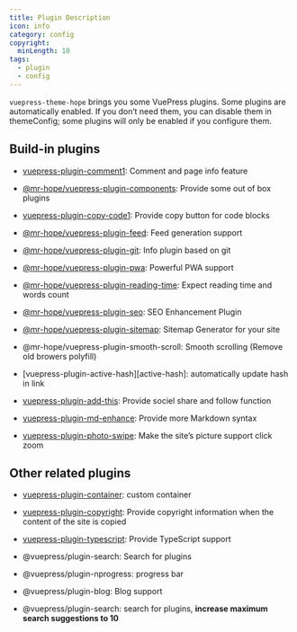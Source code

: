 ```yaml
---
title: Plugin Description
icon: info
category: config
copyright:
  minLength: 10
tags:
  - plugin
  - config
---
```


`vuepress-theme-hope` brings you some VuePress plugins. Some plugins are automatically enabled. If you don’t need them, you can disable them in themeConfig; some plugins will only be enabled if you configure them.

<!-- more -->

## Build-in plugins

- [vuepress-plugin-comment1][comment]: Comment and page info feature

- [@mr-hope/vuepress-plugin-components][components]: Provide some out of box plugins

- [vuepress-plugin-copy-code1][copy-code]: Provide copy button for code blocks

- [@mr-hope/vuepress-plugin-feed][feed]: Feed generation support

- [@mr-hope/vuepress-plugin-git][git]: Info plugin based on git

- [@mr-hope/vuepress-plugin-pwa][pwa]: Powerful PWA support

- [@mr-hope/vuepress-plugin-reading-time][reading-time]: Expect reading time and words count

- [@mr-hope/vuepress-plugin-seo][seo]: SEO Enhancement Plugin

- [@mr-hope/vuepress-plugin-sitemap][sitemap]: Sitemap Generator for your site

- @mr-hope/vuepress-plugin-smooth-scroll: Smooth scrolling (Remove old browers polyfill)

- [vuepress-plugin-active-hash][active-hash]: automatically update hash in link

- [vuepress-plugin-add-this][add-this]: Provide sociel share and follow function

- [vuepress-plugin-md-enhance][md-enhance]: Provide more Markdown syntax

- [vuepress-plugin-photo-swipe][photo-swipe]: Make the site’s picture support click zoom

## Other related plugins

- [vuepress-plugin-container](container.md): custom container

- [vuepress-plugin-copyright](copyright.md): Provide copyright information when the content of the site is copied

- [vuepress-plugin-typescript](../../guide/feature/typescript.md): Provide TypeScript support

- @vuepress/plugin-search: Search for plugins

- @vuepress/plugin-nprogress: progress bar

- @vuepress/plugin-blog: Blog support

- @vuepress/plugin-search: search for plugins, **increase maximum search suggestions to 10**

[add-this]: https://vuepress-theme-hope.github.io/v1/add-this/
[comment]: https://vuepress-theme-hope.github.io/v1/comment/
[components]: https://vuepress-theme-hope.github.io/v1/components/
[copy-code]: https://vuepress-theme-hope.github.io/v1/copy-code/
[feed]: https://vuepress-theme-hope.github.io/v1/feed/
[git]: https://vuepress-theme-hope.github.io/v1/git/
[md-enhance]: https://vuepress-theme-hope.github.io/v1/md-enhance/
[photo-swipe]: https://vuepress-theme-hope.github.io/v1/photo-swipe/
[pwa]: https://vuepress-theme-hope.github.io/v1/pwa/
[reading-time]: https://vuepress-theme-hope.github.io/v1/reading-time/
[seo]: https://vuepress-theme-hope.github.io/v1/seo/
[sitemap]: https://vuepress-theme-hope.github.io/v1/sitemap/
